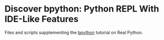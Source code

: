 # Discover bpython: Python REPL With IDE-Like Features

Files and scripts supplementing the [bpython](https://realpython.com/binary-search-python/) tutorial on Real Python.
